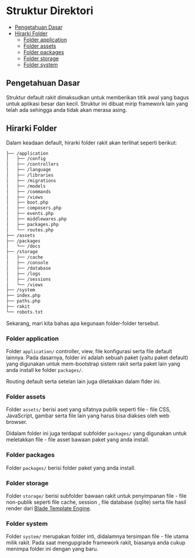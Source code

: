 # Struktur Direktori

<!-- MarkdownTOC autolink="true" autoanchor="true" levels="2,3" bracket="round" lowercase="only_ascii" -->

- [Pengetahuan Dasar](#pengetahuan-dasar)
- [Hirarki Folder](#hirarki-folder)
    - [Folder application](#folder-application)
    - [Folder assets](#folder-assets)
    - [Folder packages](#folder-packages)
    - [Folder storage](#folder-storage)
    - [Folder system](#folder-system)

<!-- /MarkdownTOC -->


<a id="pengetahuan-dasar"></a>
## Pengetahuan Dasar

Struktur default rakit dimaksudkan untuk memberikan titik awal yang bagus untuk aplikasi besar dan kecil.
Struktur ini dibuat mirip framework lain yang telah ada sehingga anda tidak akan merasa asing.


<a id="hirarki-folder"></a>
## Hirarki Folder

Dalam keadaan default, hirarki folder rakit akan terlihat seperti berikut:


```bash
├── /application
│   ├── /config
│   ├── /controllers
│   ├── /language
│   ├── /libraries
│   ├── /migrations
│   ├── /models
│   ├── /commands
│   ├── /views
│   ├── boot.php
│   ├── composers.php
│   ├── events.php
│   ├── middlewares.php
│   ├── packages.php
│   └── routes.php
├── /assets
├── /packages
│   └── /docs
├── /storage
│   ├── /cache
│   ├── /console
│   ├── /database
│   ├── /logs
│   ├── /sessions
│   └── /views
├── /system
├── index.php
├── paths.php
├── rakit
└── robots.txt
```

Sekarang, mari kita bahas apa kegunaan folder-folder tersebut.



<a id="folder-application"></a>
### Folder application

Folder `application/` controller, view, file konfigurasi serta file default lainnya.
Pada dasarnya, folder ini adalah sebuah paket (yaitu paket default) yang digunakan untuk
mem-bootstrap sistem rakit serta paket lain yang anda install ke folder `packages/`.

Routing default serta setelan lain juga diletakkan dalam flder ini.



<a id="folder-assets"></a>
### Folder assets

Folder `assets/` berisi aset yang sifatnya publik seperti file - file CSS, JavaScript, gambar
serta file lain yang harus bisa diakses oleh web browser.

Didalam folder ini juga terdapat subfolder `packages/` yang digunakan untuk meletakkan file - file
asset bawaan paket yang anda install.



<a id="folder-packages"></a>
### Folder packages

Folder `packages/` berisi folder paket yang anda install.



<a id="folder-storage"></a>
### Folder storage

Folder `storage/` berisi subfolder bawaan rakit untuk penyimpanan file - file non-publik seperti
file cache, session , file database (sqlite) serta file hasil render
dari [Blade Template Engine](/docs/views/templating#blade-template-engine).



<a id="folder-system"></a>
### Folder system

Folder `system/` merupakan folder inti, didalamnya tersimpan file - file utama milik rakit.
Pada saat mengupgrade framework rakit, biasanya anda cukup menimpa folder ini dengan yang baru.
